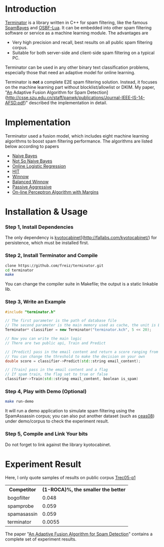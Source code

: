 Introduction
=== 

[Terminator](https://github.com/freiz/terminator) is a library written in C++ for spam filtering, like the famous [SpamBayes](http://spambayes.sourceforge.net/)
and [OSBF-Lua](https://github.com/arunpersaud/osbf-lua). It can be embedded into other spam filtering software or service as a machine learning module. The advantages are 

* Very high precision and recall, best results on all public spam filtering corpus.
* Suitable for both server-side and client-side spam filtering on a typical PC.

Terminator can be used in any other binary text classification problems, especially those that need an adaptive model for online learning. 

Terminator is **not** a complete E2E spam filtering solution. Instead, it focuses on the machine learning part without blocklist/allowlist or DKIM. My paper, "[An](http://csse.szu.edu.cn/staff/panwk/publications/Journal-IEEE-IS-14-AFSD.pdf) Adaptive Fusion Algorithm for Spam Detection](http://csse.szu.edu.cn/staff/panwk/publications/Journal-IEEE-IS-14-AFSD.pdf)" described the implementation in detail.

Implementation
===
Terminator used a fusion model, which includes eight machine learning algorithms to boost spam filtering performance. The algorithms are listed below according to papers

* [Naive Bayes](http://classes.soe.ucsc.edu/cmps242/Fall09/lect/12/CEAS2006_corrected-naiveBayesSpam.pdf)
* [Not So Naive Bayes](http://aaai.org/ocs/index.php/IAAI/IAAI09/paper/view/240/1033)
* [Online Logistic Regression](https://www.microsoft.com/en-us/research/wp-content/uploads/2016/02/GoodmanYih-ceas06.pdf)
* [HIT](http://www.ceas.cc/2008/papers/china.pdf)
* [Winnow](http://www.cs.cmu.edu/~vitor/papers/kdd06_final.pdf)
* [Balanced Winnow](http://www.cs.cmu.edu/~vitor/papers/kdd06_final.pdf)
* [Passive Aggressive](https://www.cs.huji.ac.il/~shais/papers/CrammerDeShSi03.pdf)
* [On-line Perceptron Algorithm with Margins](http://www.eecs.tufts.edu/~dsculley/papers/trec.2006.spam.pdf)

Installation & Usage
===

### Step 1, Install Dependencies
The only dependency is [kyotocabinet](http://fallabs.com/kyotocabinet/)](http://fallabs.com/kyotocabinet/) for persistence, which must be installed first.

### Step 2, Install Terminator and Compile
```bash
clone https://github.com/freiz/terminator.git
cd terminator
make
```
You can change the compiler suite in Makefile; the output is a static linkable lib.

### Step 3, Write an Example
```c++
#include "terminator.h"

// The first parameter is the path of database file
// The second parameter is the main memory used as cache, the unit is Byte, so 5 << 20 is around 5MB as cache
Terminator* classifier = new Terminator("terminator.kch", 5 << 20);

// Now you can write the main logic
// There are two public api, Train and Predict

// [Predict] pass in the email content and return a score ranging from 0 (100% ham) to 1 (100% spam)
// You can change the threshold to make the decision on your own 
double score = classifier->Predict(std::string email_content);

// [Train] pass in the email content and a flag
// If spam train, the flag set to true or false
classifier->Train(std::string email_content, boolean is_spam)
```

### Step 4, Play with Demo (Optional)
```bash
make run-demo
```
It will run a demo application to simulate spam filtering using the SpamAssassin corpus; you can also put another dataset (such as [ceas08](http://plg.uwaterloo.ca/~gvcormac/ceascorpus/)) under demo/corpus to check the experiment result.

### Step 5, Compile and Link Your bits
Do not forget to link against the library kyotocabinet.

Experiment Result
===
Here, I only quote samples of results on public corpus [Trec05-p1](http://trec.nist.gov/pubs/trec14/papers/SPAM.OVERVIEW.pdf)

<table>
  <tr>
    <th>Competitor</th><th>(1-ROCA)%, the smaller the better</th>
  </tr>
  <tr>
    <td>bogoﬁlter</td><td>0.048</td>
  </tr>
  <tr>
    <td>spamprobe</td><td>0.059</td>
  </tr>
  <tr>
    <td>spamasassin</td><td>0.059</td>
  </tr>
  <tr>
    <td>terminator</td><td>0.0055</td>
  </tr>
</table>

The paper "[An Adaptive Fusion Algorithm for Spam Detection](http://csse.szu.edu.cn/staff/panwk/publications/Journal-IEEE-IS-14-AFSD.pdf)" contains a complete set of experiment results.


